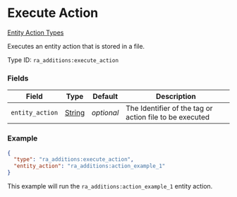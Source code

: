 # Execute Action
[Entity Action Types](../entity_action_types.md)

Executes an entity action that is stored in a file.

Type ID: `ra_additions:execute_action`
### Fields
 | Field | Type | Default | Description | 
|---|---|---|---|
 | `entity_action` | [String](../data_types/string.md) | _optional_ | The Identifier of the tag or action file to be executed | 

### Example
```json
{
  "type": "ra_additions:execute_action",
  "entity_action": "ra_additions:action_example_1"
}
```
This example will run the `ra_additions:action_example_1` entity action.
